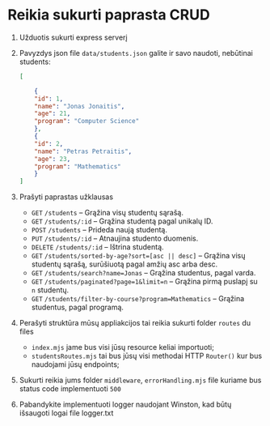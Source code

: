 # Reikia sukurti paprasta CRUD

1. Užduotis sukurti express serverį

2. Pavyzdys json file `data/students.json` galite ir savo naudoti, nebūtinai students:

    ```json
    [

        {
        "id": 1,
        "name": "Jonas Jonaitis",
        "age": 21,
        "program": "Computer Science"
        },
        {
        "id": 2,
        "name": "Petras Petraitis",
        "age": 23,
        "program": "Mathematics"
        }
    ]
    ```

3. Prašyti paprastas užklausas

    - `GET` `/students` – Grąžina visų studentų sąrašą.
    - `GET` `/students/:id` – Grąžina studentą pagal unikalų ID.
    - `POST` `/students` – Prideda naują studentą.
    - `PUT` `/students/:id` – Atnaujina studento duomenis.
    - `DELETE` `/students/:id` – Ištrina studentą.
    - `GET` `/students/sorted-by-age?sort=[asc || desc]` – Grąžina visų studentų sąrašą, surūšiuotą pagal amžių asc arba desc.
    - `GET` `/students/search?name=Jonas` – Grąžina studentus, pagal varda.
    - `GET` `/students/paginated?page=1&limit=n` – Grąžina pirmą puslapį su `n` studentų.
    - `GET` `/students/filter-by-course?program=Mathematics` – Grąžina studentus, pagal programą.

4. Perašyti struktūra mūsų appliakcijos tai reikia sukurti folder `routes` du files
    - `index.mjs` jame bus visi jūsų resource keliai importuoti;
    - `studentsRoutes.mjs` tai bus jūsų visi methodai HTTP `Router()` kur bus naudojami jūsų endpoints;

5. Sukurti reikia jums folder `middleware`, `errorHandling.mjs` file kuriame bus status code implementuoti `500`

6. Pabandykite implementuoti logger naudojant Winston, kad būtų išsaugoti logai file logger.txt
